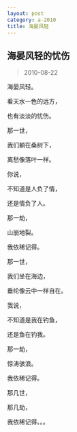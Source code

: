 ```yaml
---
layout: post
category: a-2010
title: 海晏风轻
---
```


## 海晏风轻的忧伤 ##

> 2010-08-22 

海晏风轻。

看天水一色的远方，

也有淡淡的忧伤。

那一世，

我们躺在桑树下，

离愁像落叶一样。

你说，

不知道是人负了情，

还是情负了人。

那一劫，

山崩地裂。

我依稀记得。

那一世，

我们坐在海边，

垂纶像云中一样自在。

我说，

不知道是我在钓鱼，

还是鱼在钓我。

那一劫，

惊涛骇浪。

我依稀记得。

那几世，

那几劫，

我依稀记得。。。
